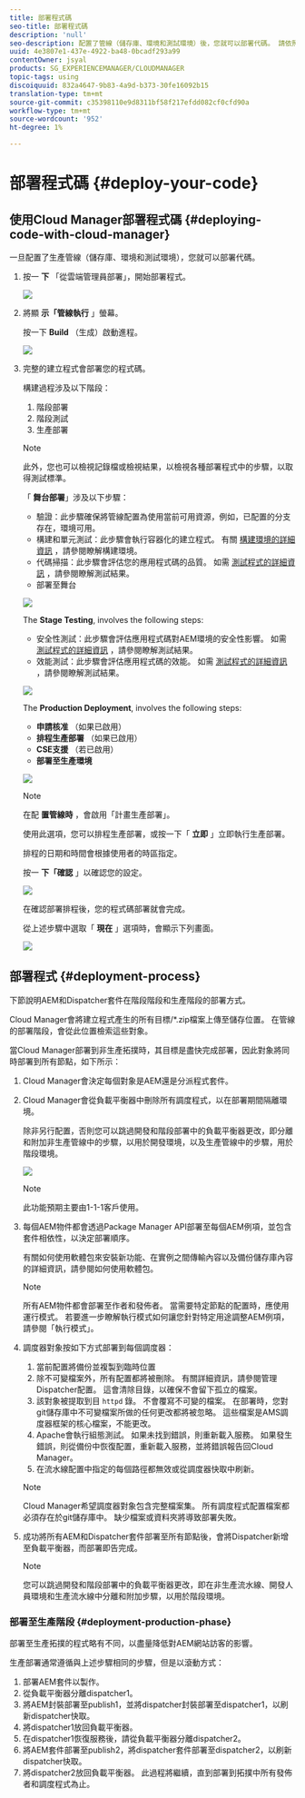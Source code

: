 ```yaml
---
title: 部署程式碼
seo-title: 部署程式碼
description: 'null'
seo-description: 配置了管線（儲存庫、環境和測試環境）後，您就可以部署代碼。 請依照本頁進一步瞭解。
uuid: 4e3807e1-437e-4922-ba48-0bcadf293a99
contentOwner: jsyal
products: SG_EXPERIENCEMANAGER/CLOUDMANAGER
topic-tags: using
discoiquuid: 832a4647-9b83-4a9d-b373-30fe16092b15
translation-type: tm+mt
source-git-commit: c35398110e9d8311bf58f217efdd082cf0cfd90a
workflow-type: tm+mt
source-wordcount: '952'
ht-degree: 1%

---
```



# 部署程式碼 {#deploy-your-code}

## 使用Cloud Manager部署程式碼 {#deploying-code-with-cloud-manager}

一旦配置了生產管線（儲存庫、環境和測試環境），您就可以部署代碼。

1. 按一 **下** 「從雲端管理員部署」，開始部署程式。

   ![](assets/Deploy1.png)

1. 將顯 **示「管線執行** 」螢幕。

   按一下 **Build** （生成）啟動進程。

   ![](assets/Deploy2.png)

1. 完整的建立程式會部署您的程式碼。

   構建過程涉及以下階段：

   1. 階段部署
   1. 階段測試
   1. 生產部署

   >[!NOTE]
   >
   >此外，您也可以檢視記錄檔或檢視結果，以檢視各種部署程式中的步驟，以取得測試標準。

   「 **舞台部署**」涉及以下步驟：

   * 驗證：此步驟確保將管線配置為使用當前可用資源，例如，已配置的分支存在，環境可用。
   * 構建和單元測試：此步驟會執行容器化的建立程式。 有關 [構建環境的詳細資訊](/help/using/build-environment-details.md) ，請參閱瞭解構建環境。
   * 代碼掃描：此步驟會評估您的應用程式碼的品質。 如需 [測試程式的詳細資訊](understand-your-test-results.md) ，請參閱瞭解測試結果。
   * 部署至舞台

   ![](assets/Stage_Deployment1.png)

   The **Stage Testing**, involves the following steps:

   * 安全性測試：此步驟會評估應用程式碼對AEM環境的安全性影響。 如需 [測試程式的詳細資訊](understand-your-test-results.md) ，請參閱瞭解測試結果。
   * 效能測試：此步驟會評估應用程式碼的效能。 如需 [測試程式的詳細資訊](understand-your-test-results.md) ，請參閱瞭解測試結果。

   ![](assets/Stage_Testing1.png)

   The **Production Deployment**, involves the following steps:

   * **申請核准** （如果已啟用）
   * **排程生產部署** （如果已啟用）
   * **CSE支援** （若已啟用）
   * **部署至生產環境**

   ![](assets/Prod_Deployment1.png)

   >[!NOTE]
   >
   >在配 **置管線時** ，會啟用「計畫生產部署」。
   >
   >
   >使用此選項，您可以排程生產部署，或按一下「 **立即** 」立即執行生產部署。
   >
   >
   >排程的日期和時間會根據使用者的時區指定。
   >
   >
   >按一 **下「確認** 」以確認您的設定。

   ![](assets/Production_Deployment1.png)

   在確認部署排程後，您的程式碼部署就會完成。

   從上述步驟中選取「 **現在** 」選項時，會顯示下列畫面。

   ![](assets/Production_Deployment2.png)

## 部署程式 {#deployment-process}

下節說明AEM和Dispatcher套件在階段階段和生產階段的部署方式。

Cloud Manager會將建立程式產生的所有目標/*.zip檔案上傳至儲存位置。  在管線的部署階段，會從此位置檢索這些對象。

當Cloud Manager部署到非生產拓撲時，其目標是盡快完成部署，因此對象將同時部署到所有節點，如下所示：

1. Cloud Manager會決定每個對象是AEM還是分派程式套件。
1. Cloud Manager會從負載平衡器中刪除所有調度程式，以在部署期間隔離環境。

   除非另行配置，否則您可以跳過開發和階段部署中的負載平衡器更改，即分離和附加非生產管線中的步驟，以用於開發環境，以及生產管線中的步驟，用於階段環境。

   ![](assets/load_balancer.png)

   >[!NOTE]
   >
   >此功能預期主要由1-1-1客戶使用。

1. 每個AEM物件都會透過Package Manager API部署至每個AEM例項，並包含套件相依性，以決定部署順序。

   有關如何使用軟體包來安裝新功能、在實例之間傳輸內容以及備份儲存庫內容的詳細資訊，請參閱如何使用軟體包。

   >[!NOTE]
   >
   >所有AEM物件都會部署至作者和發佈者。 當需要特定節點的配置時，應使用運行模式。 若要進一步瞭解執行模式如何讓您針對特定用途調整AEM例項，請參閱「執行模式」。

1. 調度器對象按如下方式部署到每個調度器：

   1. 當前配置將備份並複製到臨時位置
   1. 除不可變檔案外，所有配置都將被刪除。 有關詳細資訊，請參閱管理Dispatcher配置。 這會清除目錄，以確保不會留下孤立的檔案。
   1. 該對象被提取到目 `httpd` 錄。  不會覆寫不可變的檔案。 在部署時，您對git儲存庫中不可變檔案所做的任何更改都將被忽略。  這些檔案是AMS調度器框架的核心檔案，不能更改。
   1. Apache會執行組態測試。 如果未找到錯誤，則重新載入服務。 如果發生錯誤，則從備份中恢復配置，重新載入服務，並將錯誤報告回Cloud Manager。
   1. 在流水線配置中指定的每個路徑都無效或從調度器快取中刷新。

   >[!NOTE]
   >Cloud Manager希望調度器對象包含完整檔案集。  所有調度程式配置檔案都必須存在於git儲存庫中。 缺少檔案或資料夾將導致部署失敗。

1. 成功將所有AEM和Dispatcher套件部署至所有節點後，會將Dispatcher新增至負載平衡器，而部署即告完成。

   >[!NOTE]
   >您可以跳過開發和階段部署中的負載平衡器更改，即在非生產流水線、開發人員環境和生產流水線中分離和附加步驟，以用於階段環境。

### 部署至生產階段 {#deployment-production-phase}

部署至生產拓撲的程式略有不同，以盡量降低對AEM網站訪客的影響。

生產部署通常遵循與上述步驟相同的步驟，但是以滾動方式：

1. 部署AEM套件以製作。
1. 從負載平衡器分離dispatcher1。
1. 將AEM封裝部署至publish1，並將dispatcher封裝部署至dispatcher1，以刷新dispatcher快取。
1. 將dispatcher1放回負載平衡器。
1. 在dispatcher1恢復服務後，請從負載平衡器分離dispatcher2。
1. 將AEM套件部署至publish2，將dispatcher套件部署至dispatcher2，以刷新dispatcher快取。
1. 將dispatcher2放回負載平衡器。
此過程將繼續，直到部署到拓撲中所有發佈者和調度程式為止。


